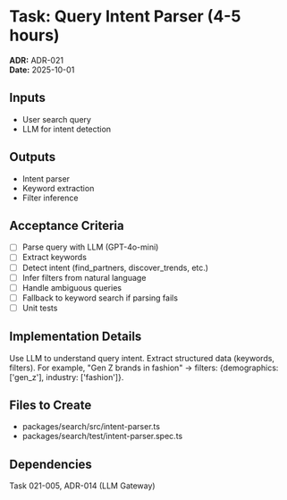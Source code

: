 # Task: Query Intent Parser (4-5 hours)
**ADR:** ADR-021  
**Date:** 2025-10-01

## Inputs
- User search query
- LLM for intent detection

## Outputs
- Intent parser
- Keyword extraction
- Filter inference

## Acceptance Criteria
- [ ] Parse query with LLM (GPT-4o-mini)
- [ ] Extract keywords
- [ ] Detect intent (find_partners, discover_trends, etc.)
- [ ] Infer filters from natural language
- [ ] Handle ambiguous queries
- [ ] Fallback to keyword search if parsing fails
- [ ] Unit tests

## Implementation Details
Use LLM to understand query intent. Extract structured data (keywords, filters). For example, "Gen Z brands in fashion" → filters: {demographics: ['gen_z'], industry: ['fashion']}.

## Files to Create
- packages/search/src/intent-parser.ts
- packages/search/test/intent-parser.spec.ts

## Dependencies
Task 021-005, ADR-014 (LLM Gateway)